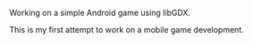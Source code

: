 Working on a simple Android game using libGDX.

This is my first attempt to work on a mobile game development.
